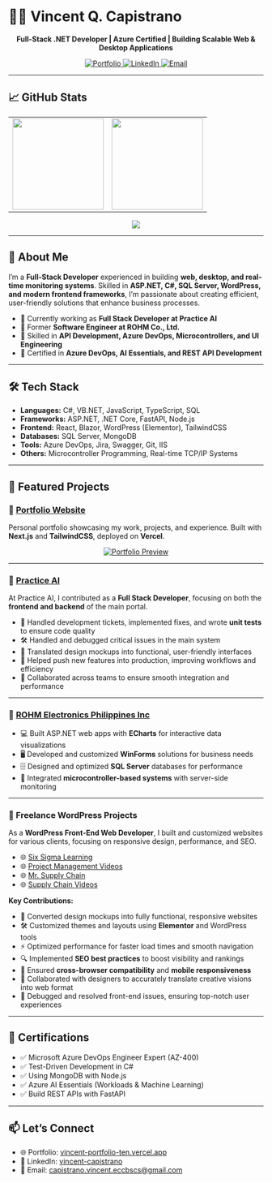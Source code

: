 # 👨‍💻 Vincent Q. Capistrano  

<p align="center">
  <strong>Full-Stack .NET Developer | Azure Certified | Building Scalable Web & Desktop Applications</strong>
</p>

<p align="center">
  <a href="https://vincent-portfolio-ten.vercel.app/">
    <img src="https://img.shields.io/badge/Portfolio-Visit-blue" alt="Portfolio" />
  </a>
  <a href="https://www.linkedin.com/in/vincent-capistrano-0884122b3">
    <img src="https://img.shields.io/badge/LinkedIn-Connect-lightgrey" alt="LinkedIn" />
  </a>
  <a href="mailto:capistrano.vincent.eccbscs@gmail.com">
    <img src="https://img.shields.io/badge/Email-Contact-green" alt="Email" />
  </a>
</p>  

---

## 📈 GitHub Stats  

<table>
  <tr>
    <td>
      <img src="https://github-readme-stats.vercel.app/api?username=vincent-capistrano&show_icons=true&theme=tokyonight" height="180px"/>
    </td>
    <td>
      <img src="https://streak-stats.demolab.com?user=vincent-capistrano&theme=tokyonight" height="180px"/>
    </td>
  </tr>
</table>

<p align="center">
  <img src="https://github-readme-activity-graph.vercel.app/graph?username=vincent-capistrano&theme=tokyo-night" />
</p>

---

## 🚀 About Me  

I’m a **Full-Stack Developer** experienced in building **web, desktop, and real-time monitoring systems**. Skilled in **ASP.NET, C#, SQL Server, WordPress, and modern frontend frameworks**, I’m passionate about creating efficient, user-friendly solutions that enhance business processes.  

- 🔹 Currently working as **Full Stack Developer at Practice AI**  
- 🔹 Former **Software Engineer at ROHM Co., Ltd.**  
- 🔹 Skilled in **API Development, Azure DevOps, Microcontrollers, and UI Engineering**  
- 🔹 Certified in **Azure DevOps, AI Essentials, and REST API Development**  

---

## 🛠️ Tech Stack  

- **Languages:** C#, VB.NET, JavaScript, TypeScript, SQL  
- **Frameworks:** ASP.NET, .NET Core, FastAPI, Node.js  
- **Frontend:** React, Blazor, WordPress (Elementor), TailwindCSS  
- **Databases:** SQL Server, MongoDB  
- **Tools:** Azure DevOps, Jira, Swagger, Git, IIS  
- **Others:** Microcontroller Programming, Real-time TCP/IP Systems  

---

## 📌 Featured Projects  

### 🔹 [Portfolio Website](https://vincent-portfolio-ten.vercel.app/)  
Personal portfolio showcasing my work, projects, and experience. Built with **Next.js** and **TailwindCSS**, deployed on **Vercel**.  

<p align="center">
  <a href="https://vincent-portfolio-ten.vercel.app/">
    <img src="https://vincent-portfolio-ten.vercel.app/site-preview.png" alt="Portfolio Preview"/>
  </a>
</p>

---

### 🔹 [Practice AI](https://lawpractice.ai/)  
At Practice AI, I contributed as a **Full Stack Developer**, focusing on both the **frontend and backend** of the main portal.  

- 🐛 Handled development tickets, implemented fixes, and wrote **unit tests** to ensure code quality
- 🛠️ Handled and debugged critical issues in the main system  
- 🎨 Translated design mockups into functional, user-friendly interfaces  
- 🚀 Helped push new features into production, improving workflows and efficiency  
- 🔧 Collaborated across teams to ensure smooth integration and performance  

---
  
### 🔹 [ROHM Electronics Philippines Inc](https://micro.rohm.com/en/repi/)  
- 💻 Built ASP.NET web apps with **ECharts** for interactive data visualizations  
- 🖥️ Developed and customized **WinForms** solutions for business needs  
- 🗄️ Designed and optimized **SQL Server** databases for performance  
- 🔌 Integrated **microcontroller-based systems** with server-side monitoring  

---

### 🔹 Freelance WordPress Projects  
As a **WordPress Front-End Web Developer**, I built and customized websites for various clients, focusing on responsive design, performance, and SEO.  

- 🌐 [Six Sigma Learning](https://sixsigmalearning.com)  
- 🌐 [Project Management Videos](https://projectmanagementvideos.com)  
- 🌐 [Mr. Supply Chain](https://mrsupplychain.com)  
- 🌐 [Supply Chain Videos](https://supplychainvideos.com)  

**Key Contributions:**  
- 🎨 Converted design mockups into fully functional, responsive websites  
- 🛠️ Customized themes and layouts using **Elementor** and WordPress tools  
- ⚡ Optimized performance for faster load times and smooth navigation  
- 🔍 Implemented **SEO best practices** to boost visibility and rankings  
- 📱 Ensured **cross-browser compatibility** and **mobile responsiveness**  
- 🤝 Collaborated with designers to accurately translate creative visions into web format  
- 🐛 Debugged and resolved front-end issues, ensuring top-notch user experiences  

---

## 📜 Certifications  

- ✅ Microsoft Azure DevOps Engineer Expert (AZ-400)  
- ✅ Test-Driven Development in C#  
- ✅ Using MongoDB with Node.js  
- ✅ Azure AI Essentials (Workloads & Machine Learning)  
- ✅ Build REST APIs with FastAPI  

---

## 📫 Let’s Connect  

- 🌐 Portfolio: [vincent-portfolio-ten.vercel.app](https://vincent-portfolio-ten.vercel.app/)  
- 💼 LinkedIn: [vincent-capistrano](https://www.linkedin.com/in/vincent-capistrano-0884122b3)  
- 📧 Email: [capistrano.vincent.eccbscs@gmail.com](mailto:capistrano.vincent.eccbscs@gmail.com)  
